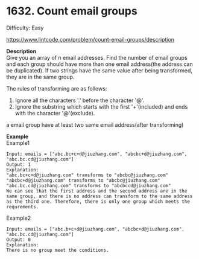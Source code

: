 # 1632. Count email groups

Difficulty: Easy

https://www.lintcode.com/problem/count-email-groups/description

**Description**  
Give you an array of n email addresses.
Find the number of email groups and each group should have more than one email address(the address can be duplicated). If two strings have the same value after being transformed, they are in the same group.

The rules of transforming are as follows:

1. Ignore all the characters '.' before the character '@'.
2. Ignore the substring which starts with the first '+'(included) and ends with the character '@'(exclude).

a email group have at least two same email address(after transforming)

**Example**  
Example1
```
Input: emails = ["abc.bc+c+d@jiuzhang.com", "abcbc+d@jiuzhang.com", "abc.bc.cd@jiuzhang.com"]
Output: 1
Explanation: 
"abc.bc+c+d@jiuzhang.com" transforms to "abcbc@jiuzhang.com"
"abcbc+d@jiuzhang.com" transforms to "abcbc@jiuzhang.com"
"abc.bc.cd@jiuzhang.com" transforms to "abcbccd@jiuzhang.com"
We can see that the first address and the second address are in the same group, and there is no address can transform to the same address as the third one. Therefore, there is only one group which meets the requrements.
```
Example2
```
Input: emails = ["abc.b+c+d@jiuzhang.com", "abcbc+d@jiuzhang.com", "abc.bc.cd@jiuzhang.com"]
Output: 0
Explanation: 
There is no group meet the conditions.
```
